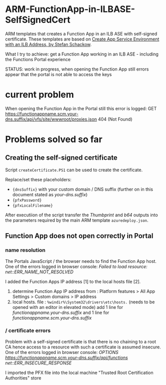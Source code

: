 # ARM-FunctionApp-in-ILBASE-SelfSignedCert
ARM templates that creates a Function App in an ILB ASE with self-signed certificate. These templates are based on [Create App Service Environment with an ILB Address, by Stefan Schackow](https://azure.microsoft.com/en-us/resources/templates/201-web-app-ase-ilb-create/). 

What I try to achieve: get a Function App working in an ILB ASE - including the Functions Portal experience

STATUS: work in progress, when opening the Function App still errors appear that the portal is not able to access the keys

# current problem
When opening the Function App in the Portal still this error is logged:
GET https://functionappname.scm.your-dns.suffix/api/vfs/site/wwwroot/proxies.json 404 (Not Found)

# Problems solved so far

## Creating the self-signed certificate
Script ```createCertificate.PS1``` can be used to create the certificate.

Replace/set these placeholders:
- ```{dnsSuffix}``` with your custom domain / DNS suffix (further on in this document stated as *your-dns.suffix*)
- ```{pfxPassword}``` 
- ```{pfxLocalFilename}``` 

After executiion of the script transfer the *Thumbprint* and *b64* outputs into the parameters required by the main ARM template ```azuredeploy.json```.

## Function App does not open correctly in Portal

### name resolution
The Portals JavaScript / the browser needs to find the Function App host. 
One of the errors logged in browser console: *Failed to load resource: net::ERR_NAME_NOT_RESOLVED*

I added the Function Apps IP address [1] to the local hosts file [2].

1. determine Function App IP address from : Platform features > All App Settings > Custom domains > IP address
2. local hosts. file : ```%windir%\System32\drivers\etc\hosts.```
(needs to be opened with an editor in elevated mode)
add 1 line for *functionappname.your-dns.suffix* and 1 line for *functionappname.scm.your-dns.suffix*

###  / certificate errors
Problem with a self-signed certificate is that there is no chaining to a root CA hence access to a resource with such a certificate is assumed insecure.
One of the errors logged in browser console: *OPTIONS https://functionappname.scm.your-dns.suffix/api/functions net::ERR_INSECURE_RESPONSE*

I imported the PFX file into the local machine "Trusted Root Certification Authorities" store

